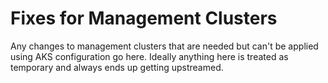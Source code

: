 # Fixes for Management Clusters

Any changes to management clusters that are needed
but can't be applied using AKS configuration
go here.
Ideally anything here is treated as temporary
and always ends up getting upstreamed.


